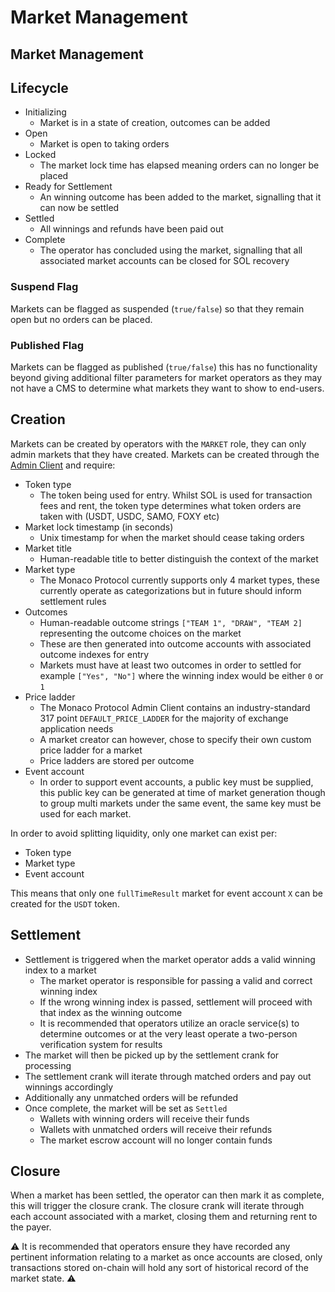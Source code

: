 # Market Management

## Market Management

## Lifecycle

* Initializing
  * Market is in a state of creation, outcomes can be added
* Open
  * Market is open to taking orders
* Locked
  * The market lock time has elapsed meaning orders can no longer be placed
* Ready for Settlement
  * An winning outcome has been added to the market, signalling that it can now be settled
* Settled
  * All winnings and refunds have been paid out
* Complete
  * The operator has concluded using the market, signalling that all associated market accounts can be closed for SOL recovery

### Suspend Flag

Markets can be flagged as suspended (`true/false`) so that they remain open but no orders can be placed.

### Published Flag

Markets can be flagged as published (`true/false`) this has no functionality beyond giving additional filter parameters for market operators as they may not have a CMS to determine what markets they want to show to end-users.

## Creation

Markets can be created by operators with the `MARKET` role, they can only admin markets that they have created. Markets can be created through the [Admin Client](../readme/the-admin-client.md) and require:

* Token type
  * The token being used for entry. Whilst SOL is used for transaction fees and rent, the token type determines what token orders are taken with (USDT, USDC, SAMO, FOXY etc)
* Market lock timestamp (in seconds)
  * Unix timestamp for when the market should cease taking orders
* Market title
  * Human-readable title to better distinguish the context of the market
* Market type
  * The Monaco Protocol currently supports only 4 market types, these currently operate as categorizations but in future should inform settlement rules
* Outcomes
  * Human-readable outcome strings `["TEAM 1", "DRAW", "TEAM 2]` representing the outcome choices on the market
  * These are then generated into outcome accounts with associated outcome indexes for entry
  * Markets must have at least two outcomes in order to settled for example `["Yes", "No"]` where the winning index would be either `0` or `1`
* Price ladder
  * The Monaco Protocol Admin Client contains an industry-standard 317 point `DEFAULT_PRICE_LADDER` for the majority of exchange application needs
  * A market creator can however, chose to specify their own custom price ladder for a market
  * Price ladders are stored per outcome
* Event account
  * In order to support event accounts, a public key must be supplied, this public key can be generated at time of market generation though to group multi markets under the same event, the same key must be used for each market.

In order to avoid splitting liquidity, only one market can exist per:

* Token type
* Market type
* Event account

This means that only one `fullTimeResult` market for event account `X` can be created for the `USDT` token.

## Settlement

* Settlement is triggered when the market operator adds a valid winning index to a market
  * The market operator is responsible for passing a valid and correct winning index
  * If the wrong winning index is passed, settlement will proceed with that index as the winning outcome
  * It is recommended that operators utilize an oracle service(s) to determine outcomes or at the very least operate a two-person verification system for results
* The market will then be picked up by the settlement crank for processing
* The settlement crank will iterate through matched orders and pay out winnings accordingly
* Additionally any unmatched orders will be refunded
* Once complete, the market will be set as `Settled`
  * Wallets with winning orders will receive their funds
  * Wallets with unmatched orders will receive their refunds
  * The market escrow account will no longer contain funds

## Closure

When a market has been settled, the operator can then mark it as complete, this will trigger the closure crank. The closure crank will iterate through each account associated with a market, closing them and returning rent to the payer.

:warning: It is recommended that operators ensure they have recorded any pertinent information relating to a market as once accounts are closed, only transactions stored on-chain will hold any sort of historical record of the market state. :warning:
